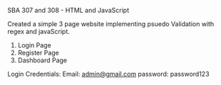 SBA 307 and 308 - HTML and JavaScript

Created a simple 3 page website implementing psuedo Validation with regex and javaScript.

1. Login Page
2. Register Page
3. Dashboard Page

Login Credentials:
Email: admin@gmail.com
password: password123
